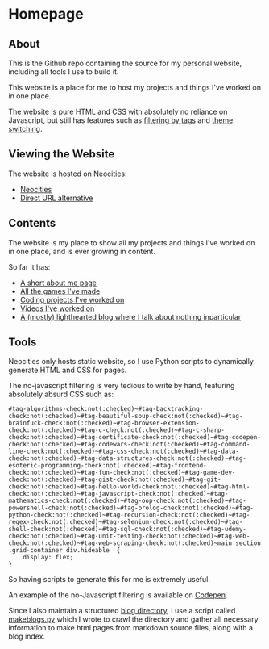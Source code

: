 # Homepage

## About

This is the Github repo containing the source for my personal website, including all tools I use to build it.

This website is a place for me to host my projects and things I've worked on in one place.

The website is pure HTML and CSS with absolutely no reliance on Javascript, but still has features such as [filtering by tags](https://eatkin.neocities.org/code) and [theme switching](https://eatkin.neocities.org/about).

## Viewing the Website

The website is hosted on Neocities:

* [Neocities](https://eatkin.neocities.org)
* [Direct URL alternative](https://www.edwardatkin.co.uk)

## Contents

The website is my place to show all my projects and things I've worked on in one place, and is ever growing in content.

So far it has:
* [A short about me page](https://eatkin.neocities.org/about)
* [All the games I've made](https://eatkin.neocities.org/games)
* [Coding projects I've worked on](https://eatkin.neocities.org/code)
* [Videos I've worked on](https://eatkin.neocities.org/videos)
* [A (mostly) lighthearted blog where I talk about nothing inparticular](https://eatkin.neocities.org/blog)

## Tools

Neocities only hosts static website, so I use Python scripts to dynamically generate HTML and CSS for pages.

The no-javascript filtering is very tedious to write by hand, featuring absolutely absurd CSS such as:  

```
#tag-algorithms-check:not(:checked)~#tag-backtracking-check:not(:checked)~#tag-beautiful-soup-check:not(:checked)~#tag-brainfuck-check:not(:checked)~#tag-browser-extension-check:not(:checked)~#tag-c-check:not(:checked)~#tag-c-sharp-check:not(:checked)~#tag-certificate-check:not(:checked)~#tag-codepen-check:not(:checked)~#tag-codewars-check:not(:checked)~#tag-command-line-check:not(:checked)~#tag-css-check:not(:checked)~#tag-data-check:not(:checked)~#tag-data-structures-check:not(:checked)~#tag-esoteric-programming-check:not(:checked)~#tag-frontend-check:not(:checked)~#tag-fun-check:not(:checked)~#tag-game-dev-check:not(:checked)~#tag-gist-check:not(:checked)~#tag-git-check:not(:checked)~#tag-hello-world-check:not(:checked)~#tag-html-check:not(:checked)~#tag-javascript-check:not(:checked)~#tag-mathematics-check:not(:checked)~#tag-oop-check:not(:checked)~#tag-powershell-check:not(:checked)~#tag-prolog-check:not(:checked)~#tag-python-check:not(:checked)~#tag-recursion-check:not(:checked)~#tag-regex-check:not(:checked)~#tag-selenium-check:not(:checked)~#tag-shell-check:not(:checked)~#tag-sql-check:not(:checked)~#tag-udemy-check:not(:checked)~#tag-unit-testing-check:not(:checked)~#tag-web-check:not(:checked)~#tag-web-scraping-check:not(:checked)~main section .grid-container div.hideable	{
	display: flex;
}
```

So having scripts to generate this for me is extremely useful.

An example of the no-Javascript filtering is available on [Codepen](https://codepen.io/eatkin/pen/yLxbxgL).

Since I also maintain a structured [blog directory](https://github.com/Eatkin/Homepage/tree/master/txt/blog/), I use a script called [makeblogs.py](https://github.com/Eatkin/Homepage/blob/master/tools/makeBlogs.py) which I wrote to crawl the directory and gather all necessary information to make html pages from markdown source files, along with a blog index.
